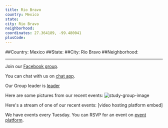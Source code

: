 ```yaml
---
title: Rio Bravo
country: Mexico
state: 
city: Rio Bravo
neighborhood: 
coordinates: 27.364189, -99.480041
plusCode:
---
```


##Country: Mexico
##State: 
##City: Rio Bravo
##Neighborhood: 
*****
Join our [Facebook group](https://www.facebook.com/groups/freecodecamp.riobravo).

You can chat with us on [chat app]().

Our Group leader is [leader]()

Here are some pictures from our recent events:
![study-group-image]()

Here's a stream of one of our recent events:
[video hosting platform embed]

We have events every Tuesday. You can RSVP for an event on [event platform]().

